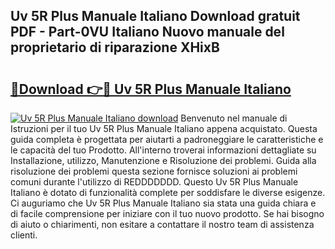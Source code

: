## Uv 5R Plus Manuale Italiano Download gratuit PDF - Part-0VU Italiano Nuovo manuale del proprietario di riparazione XHixB

# <h2><a href="http://dfdf59.blite.top/?on=Uv+5R+Plus+Manuale+Italiano">🔗Download 👉🔴 Uv 5R Plus Manuale Italiano</a></h2>

[![Uv 5R Plus Manuale Italiano download](https://i.imgur.com/lujVjoI.png)](http://dfdf59.blite.top/?on=Uv+5R+Plus+Manuale+Italiano)
Benvenuto nel manuale di Istruzioni per il tuo Uv 5R Plus Manuale Italiano appena acquistato. Questa guida completa è progettata per aiutarti a padroneggiare le caratteristiche e le capacità del tuo Prodotto. All'interno troverai informazioni dettagliate su Installazione, utilizzo, Manutenzione e Risoluzione dei problemi. Guida alla risoluzione dei problemi questa sezione fornisce soluzioni ai problemi comuni durante l'utilizzo di REDDDDDDD. Questo Uv 5R Plus Manuale Italiano è dotato di funzionalità complete per soddisfare le diverse esigenze. Ci auguriamo che Uv 5R Plus Manuale Italiano sia stata una guida chiara e di facile comprensione per iniziare con il tuo nuovo prodotto. Se hai bisogno di aiuto o chiarimenti, non esitare a contattare il nostro team di assistenza clienti.
